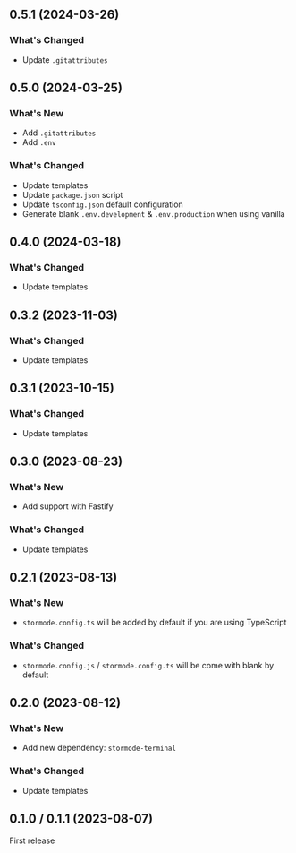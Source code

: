 ## 0.5.1 (2024-03-26)

### What's Changed

-   Update `.gitattributes`

## 0.5.0 (2024-03-25)

### What's New

-   Add `.gitattributes`
-   Add `.env`

### What's Changed

-   Update templates
-   Update `package.json` script
-   Update `tsconfig.json` default configuration
-   Generate blank `.env.development` & `.env.production` when using vanilla

## 0.4.0 (2024-03-18)

### What's Changed

-   Update templates

## 0.3.2 (2023-11-03)

### What's Changed

-   Update templates

## 0.3.1 (2023-10-15)

### What's Changed

-   Update templates

## 0.3.0 (2023-08-23)

### What's New

-   Add support with Fastify

### What's Changed

-   Update templates

## 0.2.1 (2023-08-13)

### What's New

-   `stormode.config.ts` will be added by default if you are using TypeScript

### What's Changed

-   `stormode.config.js` / `stormode.config.ts` will be come with blank by default

## 0.2.0 (2023-08-12)

### What's New

-   Add new dependency: `stormode-terminal`

### What's Changed

-   Update templates

## 0.1.0 / 0.1.1 (2023-08-07)

First release
